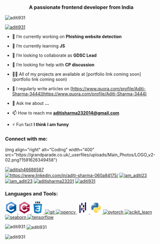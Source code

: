
<h3 align="center">A passionate frontend developer from India</h3>

<p align="left"> <img src="https://komarev.com/ghpvc/?username=aditi931&label=Profile%20views&color=0e75b6&style=flat" alt="aditi931" /> </p>

<p align="left"> <a href="https://github.com/ryo-ma/github-profile-trophy"><img src="https://github-profile-trophy.vercel.app/?username=aditi931" alt="aditi931" /></a> </p>

- 🔭 I’m currently working on **Phishing website detection**

- 🌱 I’m currently learning **JS**

- 👯 I’m looking to collaborate as **GDSC Lead**

- 🤝 I’m looking for help with **CP discussion**

- 👨‍💻 All of my projects are available at [portfolio link coming soon](portfolio link coming soon)

- 📝 I regularly write articles on [https://www.quora.com/profile/Aditi-Sharma-3444](https://www.quora.com/profile/Aditi-Sharma-3444)

- 💬 Ask me about **...**

- 📫 How to reach me **aditisharma232014@gmail.com**

- ⚡ Fun fact **I think I am funny**

<h3 align="left">Connect with me:</h3>
(img align="right" alt="Coding" width="400" src="https://grandparade.co.uk/_userfiles/uploads/Main_Photos/LOGO_v2-02.png?1591626349458")

<p align="left">
<a href="https://twitter.com/aditish46686587" target="blank"><img align="center" src="https://raw.githubusercontent.com/rahuldkjain/github-profile-readme-generator/master/src/images/icons/Social/twitter.svg" alt="aditish46686587" height="30" width="40" /></a>
<a href="https://linkedin.com/in/https://www.linkedin.com/in/aditi-sharma-060a84175/" target="blank"><img align="center" src="https://raw.githubusercontent.com/rahuldkjain/github-profile-readme-generator/master/src/images/icons/Social/linked-in-alt.svg" alt="https://www.linkedin.com/in/aditi-sharma-060a84175/" height="30" width="40" /></a>
<a href="https://instagram.com/iam_aditi23" target="blank"><img align="center" src="https://raw.githubusercontent.com/rahuldkjain/github-profile-readme-generator/master/src/images/icons/Social/instagram.svg" alt="iam_aditi23" height="30" width="40" /></a>
<a href="https://www.codechef.com/users/iam_aditi23" target="blank"><img align="center" src="https://cdn.jsdelivr.net/npm/simple-icons@3.1.0/icons/codechef.svg" alt="iam_aditi23" height="30" width="40" /></a>
<a href="https://www.hackerrank.com/aditisharma23201" target="blank"><img align="center" src="https://raw.githubusercontent.com/rahuldkjain/github-profile-readme-generator/master/src/images/icons/Social/hackerrank.svg" alt="aditisharma23201" height="30" width="40" /></a>
<a href="https://www.leetcode.com/aditi931" target="blank"><img align="center" src="https://raw.githubusercontent.com/rahuldkjain/github-profile-readme-generator/master/src/images/icons/Social/leet-code.svg" alt="aditi931" height="30" width="40" /></a>
</p>

<h3 align="left">Languages and Tools:</h3>
<p align="left"> <a href="https://www.cprogramming.com/" target="_blank" rel="noreferrer"> <img src="https://raw.githubusercontent.com/devicons/devicon/master/icons/c/c-original.svg" alt="c" width="40" height="40"/> </a> <a href="https://www.w3schools.com/cpp/" target="_blank" rel="noreferrer"> <img src="https://raw.githubusercontent.com/devicons/devicon/master/icons/cplusplus/cplusplus-original.svg" alt="cplusplus" width="40" height="40"/> </a> <a href="https://www.w3schools.com/css/" target="_blank" rel="noreferrer"> <img src="https://raw.githubusercontent.com/devicons/devicon/master/icons/css3/css3-original-wordmark.svg" alt="css3" width="40" height="40"/> </a> <a href="https://git-scm.com/" target="_blank" rel="noreferrer"> <img src="https://www.vectorlogo.zone/logos/git-scm/git-scm-icon.svg" alt="git" width="40" height="40"/> </a> <a href="https://opencv.org/" target="_blank" rel="noreferrer"> <img src="https://www.vectorlogo.zone/logos/opencv/opencv-icon.svg" alt="opencv" width="40" height="40"/> </a> <a href="https://pandas.pydata.org/" target="_blank" rel="noreferrer"> <img src="https://raw.githubusercontent.com/devicons/devicon/2ae2a900d2f041da66e950e4d48052658d850630/icons/pandas/pandas-original.svg" alt="pandas" width="40" height="40"/> </a> <a href="https://www.python.org" target="_blank" rel="noreferrer"> <img src="https://raw.githubusercontent.com/devicons/devicon/master/icons/python/python-original.svg" alt="python" width="40" height="40"/> </a> <a href="https://pytorch.org/" target="_blank" rel="noreferrer"> <img src="https://www.vectorlogo.zone/logos/pytorch/pytorch-icon.svg" alt="pytorch" width="40" height="40"/> </a> <a href="https://scikit-learn.org/" target="_blank" rel="noreferrer"> <img src="https://upload.wikimedia.org/wikipedia/commons/0/05/Scikit_learn_logo_small.svg" alt="scikit_learn" width="40" height="40"/> </a> <a href="https://seaborn.pydata.org/" target="_blank" rel="noreferrer"> <img src="https://seaborn.pydata.org/_images/logo-mark-lightbg.svg" alt="seaborn" width="40" height="40"/> </a> <a href="https://www.tensorflow.org" target="_blank" rel="noreferrer"> <img src="https://www.vectorlogo.zone/logos/tensorflow/tensorflow-icon.svg" alt="tensorflow" width="40" height="40"/> </a> </p>

<p><img align="left" src="https://github-readme-stats.vercel.app/api/top-langs?username=aditi931&show_icons=true&locale=en&layout=compact" alt="aditi931" /></p>

<p>&nbsp;<img align="center" src="https://github-readme-stats.vercel.app/api?username=aditi931&show_icons=true&locale=en" alt="aditi931" /></p>

<p><img align="center" src="https://github-readme-streak-stats.herokuapp.com/?user=aditi931&" alt="aditi931" /></p>
